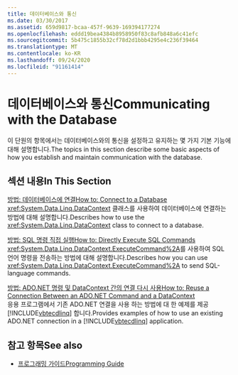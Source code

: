 ```yaml
---
title: 데이터베이스와 통신
ms.date: 03/30/2017
ms.assetid: 659d9817-bcaa-457f-9639-169394177274
ms.openlocfilehash: eddd19bea4384b8958950f83c8afb848a6c41efc
ms.sourcegitcommit: 5b475c1855b32cf78d2d1bbb4295e4c236f39464
ms.translationtype: MT
ms.contentlocale: ko-KR
ms.lasthandoff: 09/24/2020
ms.locfileid: "91161414"
---
```

# <a name="communicating-with-the-database"></a><span data-ttu-id="7e4bb-102">데이터베이스와 통신</span><span class="sxs-lookup"><span data-stu-id="7e4bb-102">Communicating with the Database</span></span>

<span data-ttu-id="7e4bb-103">이 단원의 항목에서는 데이터베이스와의 통신을 설정하고 유지하는 몇 가지 기본 기능에 대해 설명합니다.</span><span class="sxs-lookup"><span data-stu-id="7e4bb-103">The topics in this section describe some basic aspects of how you establish and maintain communication with the database.</span></span>  
  
## <a name="in-this-section"></a><span data-ttu-id="7e4bb-104">섹션 내용</span><span class="sxs-lookup"><span data-stu-id="7e4bb-104">In This Section</span></span>  

 [<span data-ttu-id="7e4bb-105">방법: 데이터베이스에 연결</span><span class="sxs-lookup"><span data-stu-id="7e4bb-105">How to: Connect to a Database</span></span>](how-to-connect-to-a-database.md)  
 <span data-ttu-id="7e4bb-106"><xref:System.Data.Linq.DataContext> 클래스를 사용하여 데이터베이스에 연결하는 방법에 대해 설명합니다.</span><span class="sxs-lookup"><span data-stu-id="7e4bb-106">Describes how to use the <xref:System.Data.Linq.DataContext> class to connect to a database.</span></span>  
  
 [<span data-ttu-id="7e4bb-107">방법: SQL 명령 직접 실행</span><span class="sxs-lookup"><span data-stu-id="7e4bb-107">How to: Directly Execute SQL Commands</span></span>](how-to-directly-execute-sql-commands.md)  
 <span data-ttu-id="7e4bb-108"><xref:System.Data.Linq.DataContext.ExecuteCommand%2A>를 사용하여 SQL 언어 명령을 전송하는 방법에 대해 설명합니다.</span><span class="sxs-lookup"><span data-stu-id="7e4bb-108">Describes how you can use <xref:System.Data.Linq.DataContext.ExecuteCommand%2A> to send SQL-language commands.</span></span>  
  
 [<span data-ttu-id="7e4bb-109">방법: ADO.NET 명령 및 DataContext 간의 연결 다시 사용</span><span class="sxs-lookup"><span data-stu-id="7e4bb-109">How to: Reuse a Connection Between an ADO.NET Command and a DataContext</span></span>](how-to-reuse-a-connection-between-an-ado-net-command-and-a-datacontext.md)  
 <span data-ttu-id="7e4bb-110">응용 프로그램에서 기존 ADO.NET 연결을 사용 하는 방법에 대 한 예제를 제공 [!INCLUDE[vbtecdlinq](../../../../../../includes/vbtecdlinq-md.md)] 합니다.</span><span class="sxs-lookup"><span data-stu-id="7e4bb-110">Provides examples of how to use an existing ADO.NET connection in a [!INCLUDE[vbtecdlinq](../../../../../../includes/vbtecdlinq-md.md)] application.</span></span>  
  
## <a name="see-also"></a><span data-ttu-id="7e4bb-111">참고 항목</span><span class="sxs-lookup"><span data-stu-id="7e4bb-111">See also</span></span>

- [<span data-ttu-id="7e4bb-112">프로그래밍 가이드</span><span class="sxs-lookup"><span data-stu-id="7e4bb-112">Programming Guide</span></span>](programming-guide.md)
